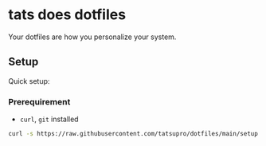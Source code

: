 # tats does dotfiles

Your dotfiles are how you personalize your system.

## Setup

Quick setup:

### Prerequirement
- `curl`, `git` installed

```sh
curl -s https://raw.githubusercontent.com/tatsupro/dotfiles/main/setup.sh | sh
```
